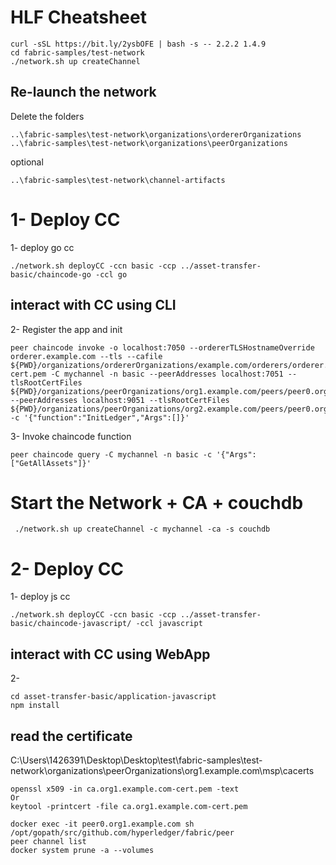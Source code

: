 
# HLF Cheatsheet
```
curl -sSL https://bit.ly/2ysbOFE | bash -s -- 2.2.2 1.4.9
cd fabric-samples/test-network
./network.sh up createChannel
```

## Re-launch the network
Delete the folders
```
..\fabric-samples\test-network\organizations\ordererOrganizations
..\fabric-samples\test-network\organizations\peerOrganizations
```
optional
```
..\fabric-samples\test-network\channel-artifacts 
```

# 1- Deploy CC
1- deploy go cc
```
./network.sh deployCC -ccn basic -ccp ../asset-transfer-basic/chaincode-go -ccl go
```
## interact with CC using CLI
2- Register the app and init
```
peer chaincode invoke -o localhost:7050 --ordererTLSHostnameOverride orderer.example.com --tls --cafile ${PWD}/organizations/ordererOrganizations/example.com/orderers/orderer.example.com/msp/tlscacerts/tlsca.example.com-cert.pem -C mychannel -n basic --peerAddresses localhost:7051 --tlsRootCertFiles ${PWD}/organizations/peerOrganizations/org1.example.com/peers/peer0.org1.example.com/tls/ca.crt --peerAddresses localhost:9051 --tlsRootCertFiles ${PWD}/organizations/peerOrganizations/org2.example.com/peers/peer0.org2.example.com/tls/ca.crt -c '{"function":"InitLedger","Args":[]}' 
```
3- Invoke chaincode function
```
peer chaincode query -C mychannel -n basic -c '{"Args":["GetAllAssets"]}' 
```

# Start the Network + CA + couchdb
```
 ./network.sh up createChannel -c mychannel -ca -s couchdb
```
# 2- Deploy CC
1- deploy js cc
```
./network.sh deployCC -ccn basic -ccp ../asset-transfer-basic/chaincode-javascript/ -ccl javascript
```
## interact with CC using WebApp
2- 
```
cd asset-transfer-basic/application-javascript
npm install
```
## read the certificate
C:\Users\1426391\Desktop\Desktop\test\fabric-samples\test-network\organizations\peerOrganizations\org1.example.com\msp\cacerts
```
openssl x509 -in ca.org1.example.com-cert.pem -text
Or
keytool -printcert -file ca.org1.example.com-cert.pem

```

```
docker exec -it peer0.org1.example.com sh
/opt/gopath/src/github.com/hyperledger/fabric/peer
peer channel list
docker system prune -a --volumes
```
